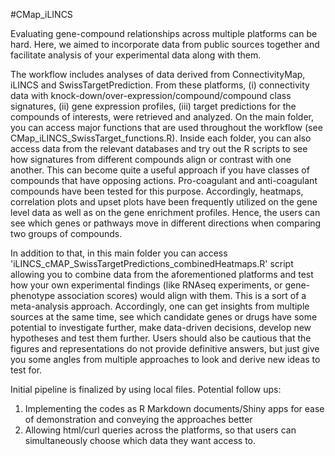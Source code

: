 #CMap_iLINCS

Evaluating gene-compound relationships across multiple platforms can be hard. Here, we aimed to incorporate data from public sources together and facilitate analysis of your experimental data along with them.

The workflow includes analyses of data derived from ConnectivityMap, iLINCS and SwissTargetPrediction. From these platforms, (i) connectivity data with knock-down/over-expression/compound/compound class signatures, (ii) gene expression profiles, (iii) target predictions for the compounds of interests, were retrieved and analyzed. On the main folder, you can access major functions that are used throughout the workflow (see CMap_iLINCS_SwissTarget_functions.R). Inside each folder, you can also access data from the relevant databases and try out the R scripts to see how signatures from different compounds align or contrast with one another. This can become quite a useful approach if you have classes of compounds that have opposing actions. Pro-coagulant and anti-coagulant compounds have been tested for this purpose. Accordingly, heatmaps, correlation plots and upset plots have been frequently utilized on the gene level data as well as on the gene enrichment profiles. Hence, the users can see which genes or pathways move in different directions when comparing two groups of compounds.

In addition to that, in this main folder you can access 'iLINCS_cMAP_SwissTargetPredictions_combinedHeatmaps.R' script allowing you to combine data from the aforementioned platforms and test how your own experimental findings (like RNAseq experiments, or gene-phenotype association scores) would align with them. This is a sort of a meta-analysis approach. Accordingly, one can get insights from multiple sources at the same time, see which candidate genes or drugs have some potential to investigate further, make data-driven decisions, develop new hypotheses and test them further. Users should also be cautious that the figures and representations do not provide definitive answers, but just give you some angles from multiple approaches to look and derive new ideas to test for.

Initial pipeline is finalized by using local files. Potential follow ups:
1) Implementing the codes as R Markdown documents/Shiny apps for ease of demonstration and conveying the approaches better
2) Allowing html/curl queries across the platforms, so that users can simultaneously choose which data they want access to.
